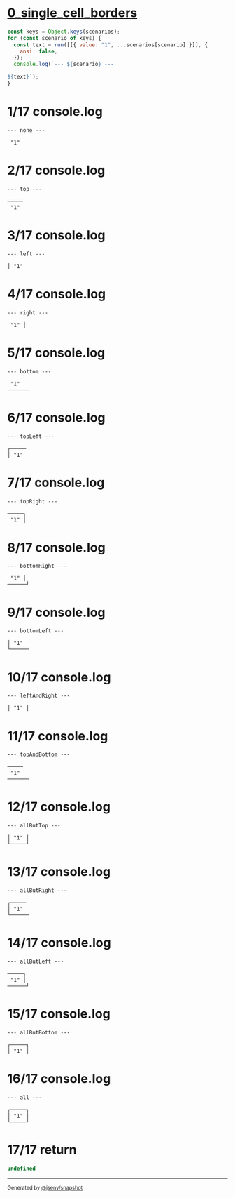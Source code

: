 # [0_single_cell_borders](../../table.test.mjs#L110)

```js
const keys = Object.keys(scenarios);
for (const scenario of keys) {
  const text = run([[{ value: "1", ...scenarios[scenario] }]], {
    ansi: false,
  });
  console.log(`--- ${scenario} ---

${text}`);
}
```

# 1/17 console.log

```console
--- none ---

 "1" 
```

# 2/17 console.log

```console
--- top ---

─────
 "1" 
```

# 3/17 console.log

```console
--- left ---

│ "1" 
```

# 4/17 console.log

```console
--- right ---

 "1" │
```

# 5/17 console.log

```console
--- bottom ---

 "1" 
───────
```

# 6/17 console.log

```console
--- topLeft ---

┌─────
│ "1" 
```

# 7/17 console.log

```console
--- topRight ---

─────┐
 "1" │
```

# 8/17 console.log

```console
--- bottomRight ---

 "1" │
──────┘
```

# 9/17 console.log

```console
--- bottomLeft ---

│ "1" 
└──────
```

# 10/17 console.log

```console
--- leftAndRight ---

│ "1" │
```

# 11/17 console.log

```console
--- topAndBottom ---

─────
 "1" 
───────
```

# 12/17 console.log

```console
--- allButTop ---

│ "1" │
└─────┘
```

# 13/17 console.log

```console
--- allButRight ---

┌─────
│ "1" 
└──────
```

# 14/17 console.log

```console
--- allButLeft ---

─────┐
 "1" │
──────┘
```

# 15/17 console.log

```console
--- allButBottom ---

┌─────┐
│ "1" │
```

# 16/17 console.log

```console
--- all ---

┌─────┐
│ "1" │
└─────┘
```

# 17/17 return

```js
undefined
```

---

<sub>
  Generated by <a href="https://github.com/jsenv/core/tree/main/packages/independent/snapshot">@jsenv/snapshot</a>
</sub>
